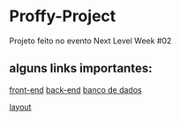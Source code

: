 # Proffy-Project
 Projeto feito no evento Next Level Week #02


## alguns links importantes: 
[front-end](https://www.notion.so/Front-end-ab15ef64dbe7459aba38364cf60af9d2)
[back-end](https://www.notion.so/Back-end-4440c9aeda8c47d4856a8e4d4069e379)
[banco de dados](https://www.notion.so/Banco-de-Dados-c6b7589f7ca740979a746d9289ab71f6)

[layout](https://www.notion.so/Layout-Proffy-3d5f45f54ec54ef9b2103565b7cce4e1)